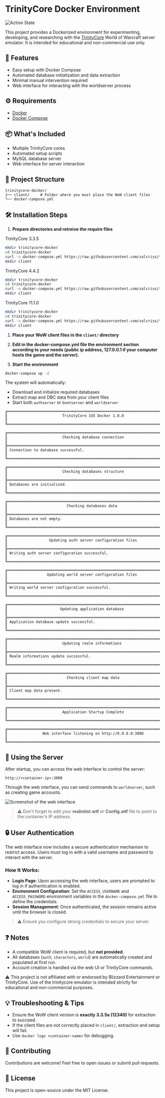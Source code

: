 # TrinityCore Docker Environment
![Action State](https://github.com/valcriss/trinitycore-docker/actions/workflows/docker-build-push.yml/badge.svg)  

This project provides a Dockerized environment for experimenting, developing, and researching with the [TrinityCore](https://www.trinitycore.info/) World of Warcraft server emulator. It is intended for educational and non-commercial use only.

## 🚀 Features
- Easy setup with Docker Compose
- Automated database initialization and data extraction
- Minimal manual intervention required
- Web interface for interacting with the worldserver process

## ⚙️ Requirements
- [Docker](https://docs.docker.com/get-docker/)
- [Docker Compose](https://docs.docker.com/compose/install/)

## 📦 What's Included
- Multiple TrinityCore cores
- Automated setup scripts
- MySQL database server
- Web interface for server interaction

## 📁 Project Structure

```
trinitycore-docker/
├── client/     # Folder where you must place the WoW client files
└── docker-compose.yml
```

## 🛠️ Installation Steps
1. **Prepare directories and retreive the require files**

TrinityCore 3.3.5

```bash
mkdir trinitycore-docker
cd trinitycore-docker
curl -o docker-compose.yml https://raw.githubusercontent.com/valcriss/trinitycore-docker/refs/heads/main/docker-compose.335.yml
mkdir client
```

TrinityCore 4.4.2

```bash
mkdir trinitycore-docker
cd trinitycore-docker
curl -o docker-compose.yml https://raw.githubusercontent.com/valcriss/trinitycore-docker/refs/heads/main/docker-compose.442.yml
mkdir client
```

TrinityCore 11.1.0

```bash
mkdir trinitycore-docker
cd trinitycore-docker
curl -o docker-compose.yml https://raw.githubusercontent.com/valcriss/trinitycore-docker/refs/heads/main/docker-compose.1110.yml
mkdir client
```

1. **Place your WoW client files in the `client/` directory**

2. **Edit in the docker-compose.yml file the environment section according to your needs (public ip address, 127.0.0.1 if your computer hosts the game and the server).**

3. **Start the environment**
```bash
docker-compose up -d
```

The system will automatically:
- Download and initialize required databases
- Extract map and DBC data from your client files
- Start both `authserver` or `bnetserver` and `worldserver`

```
╔══════════════════════════════════════════════════════════════════════════════╗
║                         TrinityCore 335 Docker 1.0.0                         ║
╚══════════════════════════════════════════════════════════════════════════════╝

╔══════════════════════════════════════════════════════════════════════════════╗
║                         Checking database connection                         ║
╠══════════════════════════════════════════════════════════════════════════════╣
║ Connection to database successful.                                           ║
╚══════════════════════════════════════════════════════════════════════════════╝

╔══════════════════════════════════════════════════════════════════════════════╗
║                         Checking databases structure                         ║
╠══════════════════════════════════════════════════════════════════════════════╣
║ Databases are initialized.                                                   ║
╚══════════════════════════════════════════════════════════════════════════════╝

╔══════════════════════════════════════════════════════════════════════════════╗
║                           Checking databases data                            ║
╠══════════════════════════════════════════════════════════════════════════════╣
║ Databases are not empty.                                                     ║
╚══════════════════════════════════════════════════════════════════════════════╝

╔══════════════════════════════════════════════════════════════════════════════╗
║                   Updating auth server configuration files                   ║
╠══════════════════════════════════════════════════════════════════════════════╣
║ Writing auth server configuration successful.                                ║
╚══════════════════════════════════════════════════════════════════════════════╝

╔══════════════════════════════════════════════════════════════════════════════╗
║                  Updating world server configuration files                   ║
╠══════════════════════════════════════════════════════════════════════════════╣
║ Writing world server configuration successful.                               ║
╚══════════════════════════════════════════════════════════════════════════════╝

╔══════════════════════════════════════════════════════════════════════════════╗
║                        Updating application database                         ║
╠══════════════════════════════════════════════════════════════════════════════╣
║ Application database update successful.                                      ║
╚══════════════════════════════════════════════════════════════════════════════╝

╔══════════════════════════════════════════════════════════════════════════════╗
║                         Updating realm informations                          ║
╠══════════════════════════════════════════════════════════════════════════════╣
║ Realm informations update successful.                                        ║
╚══════════════════════════════════════════════════════════════════════════════╝

╔══════════════════════════════════════════════════════════════════════════════╗
║                           Checking client map data                           ║
╠══════════════════════════════════════════════════════════════════════════════╣
║ Client map data present.                                                     ║
╚══════════════════════════════════════════════════════════════════════════════╝

╔══════════════════════════════════════════════════════════════════════════════╗
║                         Application Startup Complete                         ║
╚══════════════════════════════════════════════════════════════════════════════╝

╔══════════════════════════════════════════════════════════════════════════════╗
║                Web interface listening on http://0.0.0.0:3000                ║
╚══════════════════════════════════════════════════════════════════════════════╝
```


## 🧪 Using the Server
After startup, you can access the web interface to control the server:

```http
http://<container-ip>:3000
```

Through the web interface, you can send commands to `worldserver`, such as creating game accounts.

![Screenshot of the web interface](./docs/web-interface.png)


> ⚠️ Don’t forget to edit your **realmlist.wtf** or **Config.wtf** file to point to the container’s IP address.

## 🔒 User Authentication

The web interface now includes a secure authentication mechanism to restrict access. Users must log in with a valid username and password to interact with the server.

### How It Works:
- **Login Page**: Upon accessing the web interface, users are prompted to log in if authentication is enabled.
- **Environment Configuration**: Set the `ACCESS_USERNAME` and `ACCESS_PASSWORD` environment variables in the `docker-compose.yml` file to define the credentials.
- **Session Management**: Once authenticated, the session remains active until the browser is closed.

> ⚠️ Ensure you configure strong credentials to secure your server.

## ❓ Notes
- A compatible WoW client is required, but **not provided**.
- All databases (`auth`, `characters`, `world`) are automatically created and populated at first run.
- Account creation is handled via the web UI or TrinityCore commands.

⚠️ This project is not affiliated with or endorsed by Blizzard Entertainment or TrinityCore. Use of the trinitycore emulator is intended strictly for educational and non-commercial purposes.

## 💡 Troubleshooting & Tips
- Ensure the WoW client version is **exactly 3.3.5a (12340)** for extraction to succeed.
- If the client files are not correctly placed in `client/`, extraction and setup will fail.
- Use `docker logs <container-name>` for debugging.

## 🤝 Contributing
Contributions are welcome! Feel free to open issues or submit pull requests.

## 📜 License
This project is open-source under the MIT License.

